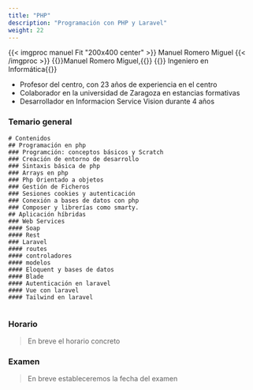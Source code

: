 ```yaml
---
title: "PHP"
description: "Programación con PHP y Laravel"
weight: 22
---
```


{{< imgproc manuel Fit "200x400 center" >}}
Manuel Romero Miguel
{{< /imgproc >}}
 {{<color color="text-alert">}}Manuel Romero Miguel,{{</color>}}
  {{<color>}} Ingeniero en Informática{{</color>}}

* Profesor del centro, con 23 años de experiencia en el centro 
* Colaborador en la universidad de Zaragoza en estancias formativas
* Desarrollador en Informacion Service Vision durante 4 años

### Temario general
```markmap
# Contenidos
## Programación en php 
### Programción: conceptos básicos y Scratch
### Creación de entorno de desarrollo
### Sintaxis básica de php 
### Arrays en php
### Php Orientado a objetos
### Gestión de Ficheros 
### Sesiones cookies y autenticación
### Conexión a bases de datos con php
### Composer y librerías como smarty.
## Aplicación híbridas
### Web Services
#### Soap
#### Rest
### Laravel
#### routes
#### controladores
#### modelos
#### Eloquent y bases de datos
#### Blade
#### Autenticación en laravel
#### Vue con laravel
#### Tailwind en laravel 


```

[//]: # (### Horario)

[//]: # ()
[//]: # ({{< imgproc horario1 Fit "700x600 center" >}})

[//]: # ()
[//]: # ({{< /imgproc >}})

[//]: # ({{< imgproc horario2 Fit "600x500 center" >}})

[//]: # ()
[//]: # ({{< /imgproc >}})

[//]: # ()
[//]: # (### Examen)

[//]: # (> {{<color color="text-success">}}31 de enero, {{</color>}})

[//]: # ({{<color>}}desde las 8:30 hasta las 14:30 horas{{</color>}})

[//]: # ()
[//]: # (> {{<color color="text-success">}}19 de abril, {{</color>}})

[//]: # ({{<color>}}desde las 8:30 hasta las 14:30 horas{{</color>}})

[//]: # ()

### Horario
> En breve el horario concreto
### Examen
> En breve estableceremos la fecha del examen









